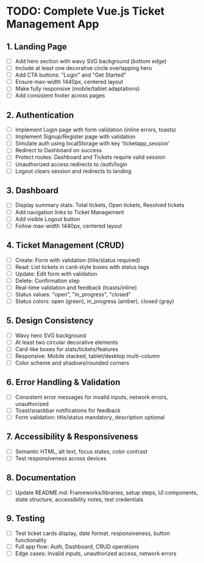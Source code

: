 # TODO: Complete Vue.js Ticket Management App

## 1. Landing Page
- [ ] Add hero section with wavy SVG background (bottom edge)
- [ ] Include at least one decorative circle overlapping hero
- [ ] Add CTA buttons: "Login" and "Get Started"
- [ ] Ensure max-width 1440px, centered layout
- [ ] Make fully responsive (mobile/tablet adaptations)
- [ ] Add consistent footer across pages

## 2. Authentication
- [ ] Implement Login page with form validation (inline errors, toasts)
- [ ] Implement Signup/Register page with validation
- [ ] Simulate auth using localStorage with key 'ticketapp_session'
- [ ] Redirect to Dashboard on success
- [ ] Protect routes: Dashboard and Tickets require valid session
- [ ] Unauthorized access redirects to /auth/login
- [ ] Logout clears session and redirects to landing

## 3. Dashboard
- [ ] Display summary stats: Total tickets, Open tickets, Resolved tickets
- [ ] Add navigation links to Ticket Management
- [ ] Add visible Logout button
- [ ] Follow max-width 1440px, centered layout

## 4. Ticket Management (CRUD)
- [ ] Create: Form with validation (title/status required)
- [ ] Read: List tickets in card-style boxes with status tags
- [ ] Update: Edit form with validation
- [ ] Delete: Confirmation step
- [ ] Real-time validation and feedback (toasts/inline)
- [ ] Status values: "open", "in_progress", "closed"
- [ ] Status colors: open (green), in_progress (amber), closed (gray)

## 5. Design Consistency
- [ ] Wavy hero SVG background
- [ ] At least two circular decorative elements
- [ ] Card-like boxes for stats/tickets/features
- [ ] Responsive: Mobile stacked, tablet/desktop multi-column
- [ ] Color scheme and shadows/rounded corners

## 6. Error Handling & Validation
- [ ] Consistent error messages for invalid inputs, network errors, unauthorized
- [ ] Toast/snackbar notifications for feedback
- [ ] Form validation: title/status mandatory, description optional

## 7. Accessibility & Responsiveness
- [ ] Semantic HTML, alt text, focus states, color contrast
- [ ] Test responsiveness across devices

## 8. Documentation
- [ ] Update README.md: Frameworks/libraries, setup steps, UI components, state structure, accessibility notes, test credentials

## 9. Testing
- [ ] Test ticket cards display, date format, responsiveness, button functionality
- [ ] Full app flow: Auth, Dashboard, CRUD operations
- [ ] Edge cases: Invalid inputs, unauthorized access, network errors
